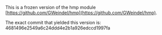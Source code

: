 This is a frozen version of the hmp module [https://github.com/GWeindel/hmp](https://github.com/GWeindel/hmp).

The exact commit that yielded this version is: 4681496e2549a6c24ddd4e2b1a926edccd1997fa

